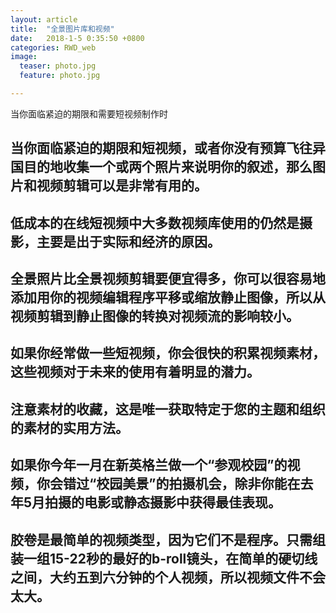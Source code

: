 ```yaml
---
layout: article
title:  "全景图片库和视频"
date:   2018-1-5 0:35:50 +0800
categories: RWD_web
image:
  teaser: photo.jpg
  feature: photo.jpg 

---
```

当你面临紧迫的期限和需要短视频制作时

## 当你面临紧迫的期限和短视频，或者你没有预算飞往异国目的地收集一个或两个照片来说明你的叙述，那么图片和视频剪辑可以是非常有用的。

## 低成本的在线短视频中大多数视频库使用的仍然是摄影，主要是出于实际和经济的原因。

## 全景照片比全景视频剪辑要便宜得多，你可以很容易地添加用你的视频编辑程序平移或缩放静止图像，所以从视频剪辑到静止图像的转换对视频流的影响较小。

## 如果你经常做一些短视频，你会很快的积累视频素材，这些视频对于未来的使用有着明显的潜力。

## 注意素材的收藏，这是唯一获取特定于您的主题和组织的素材的实用方法。

## 如果你今年一月在新英格兰做一个“参观校园”的视频，你会错过“校园美景”的拍摄机会，除非你能在去年5月拍摄的电影或静态摄影中获得最佳表现。

## 胶卷是最简单的视频类型，因为它们不是程序。只需组装一组15-22秒的最好的b-roll镜头，在简单的硬切线之间，大约五到六分钟的个人视频，所以视频文件不会太大。